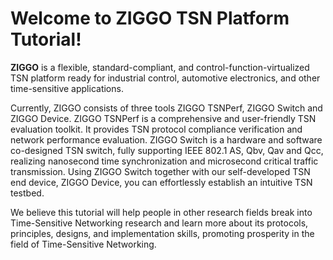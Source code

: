 # Welcome to ZIGGO TSN Platform Tutorial!

**ZIGGO** is a flexible, standard-compliant, and control-function-virtualized TSN platform ready for industrial control, automotive electronics, and other time-sensitive applications.

Currently, ZIGGO consists of three tools ZIGGO TSNPerf, ZIGGO Switch and ZIGGO Device.
ZIGGO TSNPerf is a comprehensive and user-friendly TSN evaluation toolkit. It provides TSN protocol compliance verification and network performance evaluation.
ZIGGO Switch is a hardware and software co-designed TSN switch, fully supporting IEEE 802.1 AS, Qbv, Qav and Qcc, realizing nanosecond time synchronization and microsecond critical traffic transmission.
Using ZIGGO Switch together with our self-developed TSN end device, ZIGGO Device, you can effortlessly establish an intuitive TSN testbed.

We believe this tutorial will help people in other research fields break into Time-Sensitive Networking research and learn more about its protocols, principles, designs, and implementation skills, promoting prosperity in the field of Time-Sensitive Networking.
